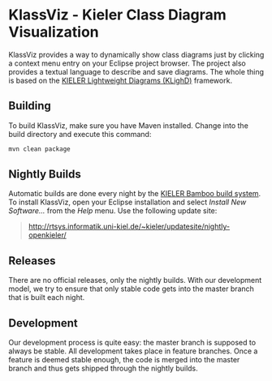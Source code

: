 KlassViz - Kieler Class Diagram Visualization
=============================================

KlassViz provides a way to dynamically show class diagrams just by clicking a context menu entry on your Eclipse project browser. The project also provides a textual language to describe and save diagrams. The whole thing is based on the [KIELER Lightweight Diagrams (KLighD)](http://www.informatik.uni-kiel.de/rtsys/kieler/) framework.


Building
--------

To build KlassViz, make sure you have Maven installed. Change into the
build directory and execute this command:

```bash
mvn clean package
```


Nightly Builds
--------------

Automatic builds are done every night by the [KIELER Bamboo build system](http://rtsys.informatik.uni-kiel.de/bamboo). To install KlassViz, open your Eclipse installation and select _Install New Software..._ from the _Help_ menu. Use the following update site:

> http://rtsys.informatik.uni-kiel.de/~kieler/updatesite/nightly-openkieler/


Releases
--------

There are no official releases, only the nightly builds. With our development model, we try to ensure that only stable code gets into the master branch that is built each night.


Development
-----------

Our development process is quite easy: the master branch is supposed to always be stable. All development takes place in feature branches. Once a feature is deemed stable enough, the code is merged into the master branch and thus gets shipped through the nightly builds.
